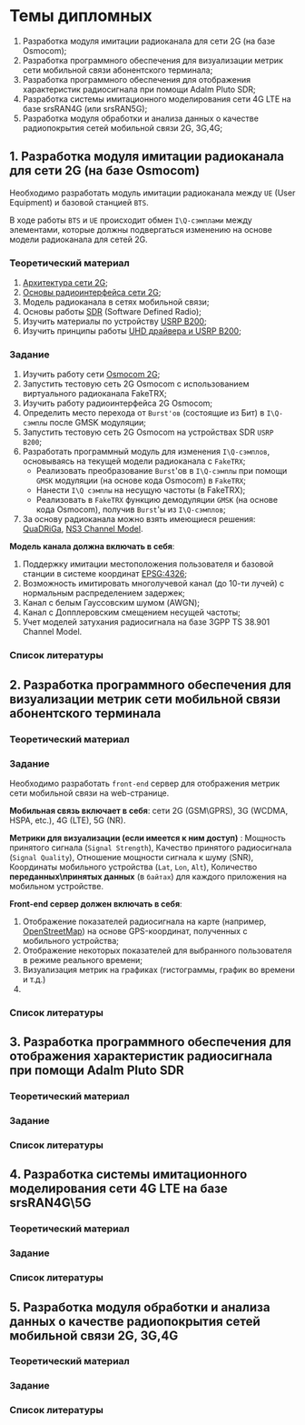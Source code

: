 # Темы дипломных

1. Разработка модуля имитации радиоканала для сети 2G (на базе Osmocom);
2. Разработка программного обеспечения для визуализации метрик сети мобильной связи абонентского терминала;
3. Разработка программного обеспечения для отображения характеристик радиосигнала при помощи Adalm Pluto SDR;
4. Разработка системы имитационного моделирования сети 4G LTE на базе srsRAN4G (или srsRAN5G);
5. Разработка модуля обработки и анализа данных о качестве радиопокрытия сетей мобильной связи 2G, 3G,4G;

## 1. Разработка модуля имитации радиоканала для сети 2G (на базе Osmocom)
Необходимо разработать модуль имитации радиоканала между `UE` (User Equipment) и базовой станцией `BTS`. 

В ходе работы `BTS` и `UE` происходит обмен `I\Q-сэмплами` между элементами, которые должны подвергаться изменению на основе модели радиоканала для сетей 2G. 

### Теоретический материал

1. [Архитектура сети 2G](https://radio-secure.ru/technology/2g);
2. [Основы радиоинтерфейса сети 2G](https://habr.com/ru/articles/268127/);
3. Модель радиоканала в сетях мобильной связи;
4. Основы работы [SDR](https://www.analog.com/media/en/training-seminars/design-handbooks/Software-Defined-Radio-for-Engineers-2018/SDR4Engineers.pdf) (Software Defined Radio);
5. Изучить материалы по устройству [USRP B200](https://sotemgroup.ru/uploads/files/USRP%20B200%2C%20B210%2C%20B200mini%20Manuals.pdf);
6. Изучить принципы работы [UHD драйвера и USRP B200](https://files.ettus.com/manual/page_usrp_b200.html);

### Задание

1. Изучить работу сети [Osmocom 2G](https://osmocom.org/);
2. Запустить тестовую сеть 2G Osmocom с использованием виртуального радиоканала FakeTRX;
4. Изучить работу радиоинтерфейса 2G Osmocom;
5. Определить место перехода от `Burst'ов` (состоящие из Бит) в `I\Q-сэмплы` после GMSK модуляции;
3. Запустить тестовую сеть 2G Osmocom на устройствах SDR `USRP B200`;
6. Разработать программный модуль для изменения `I\Q-сэмплов`, основываясь на текущей модели радиоканала с `FakeTRX`;
    - Реализовать преобразование `Burst`'ов в `I\Q-сэмплы` при помощи `GMSK` модуляции (на основе кода Osmocom) в `FakeTRX`;
    - Нанести `I\Q сэмплы` на несущую частоты (в FakeTRX);
    - Реализовать в `FakeTRX` функцию демодуляции `GMSK` (на основе кода Osmocom), получив `Burst`'ы из `I\Q-сэмплов`;  
7. За основу радиоканала можно взять имеющиеся решения: [QuaDRiGa](https://quadriga-channel-model.de/), [NS3 Channel Model](https://www.nsnam.org/).

**Модель канала должна включать в себя**:

1. Поддержку имитации местоположения пользователя и базовой станции в системе координат [EPSG:4326](https://epsg.io/4326);
2. Возможность имитировать многолучевой канал (до 10-ти лучей) с нормальным распределением задержек;
3. Канал с белым Гауссовским шумом (AWGN);
4. Канал с Допплеровским смещением несущей частоты;
5. Учет моделей затухания радиосигнала на базе 3GPP TS 38.901 Channel Model. 

### Список литературы

## 2. Разработка программного обеспечения для визуализации метрик сети мобильной связи абонентского терминала

### Теоретический материал

### Задание
Необходимо разработать `front-end` сервер для отображения метрик сети мобильной связи на web-странице.

**Мобильная связь включает в себя**: сети 2G (GSM\GPRS), 3G (WCDMA, HSPA, etc.), 4G (LTE), 5G (NR).

**Метрики для визуализации (если имеется к ним доступ)** : Мощность принятого сигнала (`Signal Strength`), Качество принятого радиосигнала (`Signal Quality`), Отношение мощности сигнала к шуму (SNR), Координаты мобильного устройства (`Lat`, `Lon`, `Alt`), Количество **переданных\принятых данных** (в `байтах`) для каждого приложения на мобильном устройстве.

**Front-end сервер должен включать в себя**:

1. Отображение показателей радиосигнала на карте (например, [OpenStreetMap](https://www.openstreetmap.org/#map=8/55.194/23.907)) на основе GPS-координат, полученных с мобильного устройства;
2. Отображение некоторых показателей для выбранного пользователя в режиме реального времени;
3. Визуализация метрик на графиках (гистограммы, график во времени и т.д.)
4. 



### Список литературы

## 3. Разработка программного обеспечения для отображения характеристик радиосигнала при помощи Adalm Pluto SDR

### Теоретический материал

### Задание

### Список литературы

## 4. Разработка системы имитационного моделирования сети 4G LTE на базе srsRAN4G\5G

### Теоретический материал

### Задание

### Список литературы

## 5. Разработка модуля обработки и анализа данных о качестве радиопокрытия сетей мобильной связи 2G, 3G,4G

### Теоретический материал

### Задание

### Список литературы

